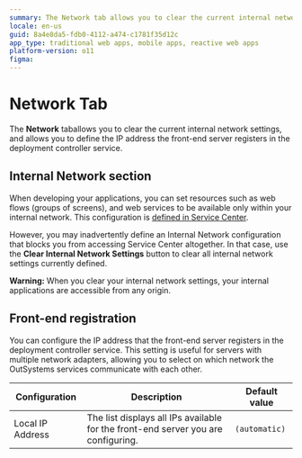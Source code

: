 ```yaml
---
summary: The Network tab allows you to clear the current internal network settings, and allows you to define the IP address the front-end server will register in the deployment controller service.
locale: en-us
guid: 8a4e8da5-fdb0-4112-a474-c1781f35d12c
app_type: traditional web apps, mobile apps, reactive web apps
platform-version: o11
figma:
---
```


# Network Tab

The **Network** taballows you to clear the current internal network settings, and allows you to define the IP address the front-end server registers in the deployment controller service.

## Internal Network section

When developing your applications, you can set resources such as web flows (groups of screens), and web services to be available only within your internal network. This configuration is [defined in Service Center](../../../security/configure-internal-network.md).

However, you may inadvertently define an Internal Network configuration that blocks you from accessing Service Center altogether. In that case, use the **Clear Internal Network Settings** button to clear all internal network settings currently defined.

<div class="warning" markdown="1">

**Warning:** When you clear your internal network settings, your internal applications are accessible from any origin.

</div>

## Front-end registration

You can configure the IP address that the front-end server registers in the deployment controller service. This setting is useful for servers with multiple network adapters, allowing you to select on which network the OutSystems services communicate with each other.

Configuration  |  Description  |  Default value  
---|---|---  
Local IP Address | The list displays all IPs available for the front-end server you are configuring. | `(automatic)`
